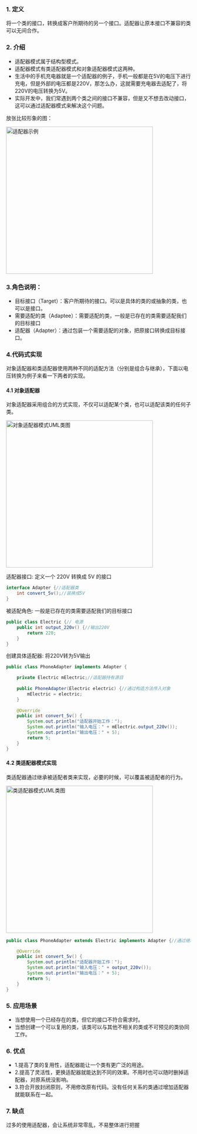 ### 1. 定义
将一个类的接口，转换成客户所期待的另一个接口。适配器让原本接口不兼容的类可以无间合作。

### 2. 介绍

- 适配器模式属于结构型模式。
- 适配器模式有类适配器模式和对象适配器模式这两种。
- 生活中的手机充电器就是一个适配器的例子，手机一般都是在5V的电压下进行充电，但是外部的电压都是220V，那怎么办，这就需要充电器去适配了，将220V的电压转换为5V。
- 实际开发中，我们常遇到两个类之间的接口不兼容，但是又不想去改动接口，这可以通过适配器模式来解决这个问题。

放张比较形象的图：

<img width="400" alt="适配器示例" src="https://user-images.githubusercontent.com/17560388/173469852-39d1a4f8-3a24-49e2-8567-aa49cde53b4a.png">

### 3.角色说明：

- 目标接口（Target）：客户所期待的接口。可以是具体的类的或抽象的类，也可以是接口。
- 需要适配的类（Adaptee）：需要适配的类，一般是已存在的类需要适配我们的目标接口
- 适配器（Adapter）：通过包装一个需要适配的对象，把原接口转换成目标接口。

### 4.代码式实现

对象适配器和类适配器使用两种不同的适配方法（分别是组合与继承），下面以电压转换为例子来看一下两者的实现。

#### 4.1 对象适配器

对象适配器采用组合的方式实现，不仅可以适配某个类，也可以适配该类的任何子类。

<img width="400" alt="对象适配器模式UML类图" src="https://user-images.githubusercontent.com/17560388/173472905-efcafd6d-36d0-4427-830a-66800c26222b.png">

适配器接口: 定义一个 220V 转换成 5V 的接口

```java
interface Adapter {//适配器类
    int convert_5v();//装换成5V
}
```
被适配角色: 一般是已存在的类需要适配我们的目标接口

```java
public class Electric {// 电源
    public int output_220v() {//输出220V
        return 220;
    }
}
```

创建具体适配器: 将220V转为5V输出
```java
public class PhoneAdapter implements Adapter {

    private Electric mElectric;//适配器持有源目
    
    public PhoneAdapter(Electric electric) {//通过构造方法传入对象
        mElectric = electric;
    }
    
    @Override
    public int convert_5v() {
        System.out.println("适配器开始工作：");
        System.out.println("输入电压：" + mElectric.output_220v());
        System.out.println("输出电压：" + 5);
        return 5;
    }
}
```

#### 4.2 类适配器模式实现

类适配器通过继承被适配者类来实现，必要的时候，可以覆盖被适配者的行为。

<img width="400" alt="类适配器模式UML类图" src="https://user-images.githubusercontent.com/17560388/173473837-947c90a2-e868-426c-9129-35ab50399e9c.png">

```java
public class PhoneAdapter extends Electric implements Adapter {//通过继承源目标类的方式，不持有源目

    @Override
    public int convert_5v() {
        System.out.println("适配器开始工作：");
        System.out.println("输入电压：" + output_220v());
        System.out.println("输出电压：" + 5);
        return 5;
    }
}
```

### 5. 应用场景
- 当想使用一个已经存在的类，但它的接口不符合需求时。
- 当想创建一个可以复用的类，该类可以与其他不相关的类或不可预见的类协同工作。
### 6. 优点
- 1.提高了类的复用性，适配器能让一个类有更广泛的用途。
- 2.提高了灵活性，更换适配器就能达到不同的效果。不用时也可以随时删掉适配器，对原系统没影响。
- 3.符合开放封闭原则，不用修改原有代码。没有任何关系的类通过增加适配器就能联系在一起。
### 7. 缺点
过多的使用适配器，会让系统非常零乱，不易整体进行把握

